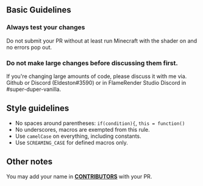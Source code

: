## Basic Guidelines
### Always test your changes
   Do not submit your PR without at least run Minecraft with the shader on and no errors pop out.

### Do not make large changes before discussing them first.
   If you're changing large amounts of code, please discuss it with me via. Github or Discord (Eldeston#3590) or in FlameRender Studio Discord in #super-duper-vanilla.

## Style guidelines
   * No spaces around parentheses: `if(condition){`, `this = function()`
   * No underscores, macros are exempted from this rule.
   * Use `camelCase` on everything, including constants.
   * Use `SCREAMING_CASE` for defined macros only.

## Other notes
   You may add your name in [**CONTRIBUTORS**](CONTRIBUTORS.md) with your PR.
